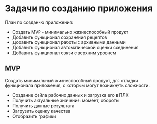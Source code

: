 # Задачи по созданию приложения

План по созданию приложения:
- Создать MVP - минимально жизнеспособный продукт
- Добавить функционал сохранения рецептов
- Добавить функционал работы с архивными данными
- Добавить функционал автоматической оценки соединения
- Добавить функционал связи с верхним уровнем


## MVP

Создать минимальный жизнеспособный продукт, для отладки функционала приложения, с которым могут возникнуть сложности.

- Создание файла рабочих данных и загрузка его в ПЛК
- Получить актуальные значение: момент, обороты
- Получить данные результата
- Загрузить оценку качества
- Отобразить графики